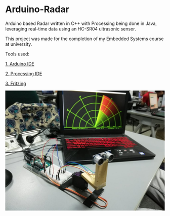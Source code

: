 # Arduino-Radar
Arduino based Radar written in C++ with Processing being done in Java, leveraging real-time data using an HC-SR04 ultrasonic sensor.

This project was made for the completion of my Embedded Systems course at university.

Tools used:

[1. Arduino IDE](https://www.arduino.cc/en/software)

[2. Processing IDE](https://processing.org/download/)

[3. Fritzing](https://fritzing.org/)

<p align="center">
  <img src="Picture1.jpg"/>
</p>



